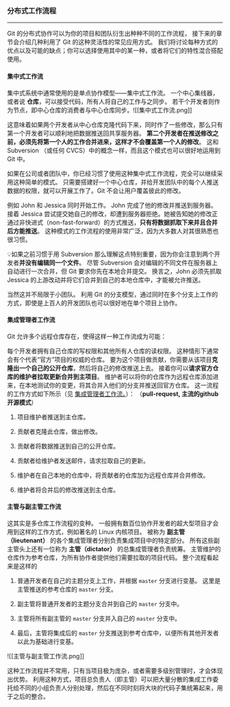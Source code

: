 ### 分布式工作流程
---
Git 的分布式协作可以为你的项目和团队衍生出种种不同的工作流程， 接下来的章节会介绍几种利用了 Git 的这种灵活性的常见应用方式。 我们将讨论每种方式的优点以及可能的缺点；你可以选择使用其中的某一种，或者将它们的特性混合搭配使用。

#### 集中式工作流
集中式系统中通常使用的是单点协作模型——集中式工作流。 一个中心集线器，或者说 **仓库**，可以接受代码，所有人将自己的工作与之同步。 若干个开发者则作为节点，即中心仓库的消费者与中心仓库同步。![[集中式工作流.png]]

这意味着如果两个开发者从中心仓库克隆代码下来，同时作了一些修改，那么只有第一个开发者可以顺利地把数据推送回共享服务器。 **第二个开发者在推送修改之前，必须先将第一个人的工作合并进来，这样才不会覆盖第一个人的修改**。 这和 Subversion （或任何 CVCS）中的概念一样，而且这个模式也可以很好地运用到 Git 中。

如果在公司或者团队中，你已经习惯了使用这种集中式工作流程，完全可以继续采用这种简单的模式。 只需要搭建好一个中心仓库，并给开发团队中的每个人推送数据的权限，就可以开展工作了。Git 不会让用户覆盖彼此的修改。

例如 John 和 Jessica 同时开始工作。 John 完成了他的修改并推送到服务器。 接着 Jessica 尝试提交她自己的修改，却遭到服务器拒绝。她被告知她的修改正通过非快进式（non-fast-forward）的方式推送，**只有将数据抓取下来并且合并后方能推送**。 这种模式的工作流程的使用非常广泛，因为大多数人对其很熟悉也很习惯。

💡如果之前习惯于用 Subversion 那么理解这点特别重要，因为你会注意到两个开发者**并没有编辑同一个文件**。 尽管 Subversion 会对编辑的不同文件在服务器上自动进行一次合并，但 Git 要求你先在本地合并提交。 换言之，John 必须先抓取 Jessica 的上游改动并将它们合并到自己的本地仓库中，才能被允许推送。

当然这并不局限于小团队。 利用 Git 的分支模型，通过同时在多个分支上工作的方式，即使是上百人的开发团队也可以很好地在单个项目上协作。

#### 集成管理者工作流
Git 允许多个远程仓库存在，使得这样一种工作流成为可能：

每个开发者拥有自己仓库的写权限和其他所有人仓库的读权限。 这种情形下通常会有个代表“官方”项目的权威的仓库。 要为这个项目做贡献，你需要从该项目**克隆出一个自己的公开仓库**，然后将自己的修改推送上去。 接着你可以**请求官方仓库的维护者拉取更新合并到主项目**。 维护者可以将你的仓库作为远程仓库添加进来，在本地测试你的变更，将其合并入他们的分支并推送回官方仓库。 这一流程的工作方式如下所示（见 [集成管理者工作流。](https://git-scm.com/book/zh/v2/ch00/wfdiag_b)）： （**pull-request, 主流的github开源模式**）

1. 项目维护者推送到主仓库。
    
2. 贡献者克隆此仓库，做出修改。
    
3. 贡献者将数据推送到自己的公开仓库。
    
4. 贡献者给维护者发送邮件，请求拉取自己的更新。
    
5. 维护者在自己本地的仓库中，将贡献者的仓库加为远程仓库并合并修改。
    
6. 维护者将合并后的修改推送到主仓库。

#### 主管与副主管工作流
这其实是多仓库工作流程的变种。 一般拥有数百位协作开发者的超大型项目才会用到这样的工作方式，例如著名的 Linux 内核项目。 被称为 **副主管（lieutenant）** 的各个集成管理者分别负责集成项目中的特定部分。 所有这些副主管头上还有一位称为 **主管（dictator）** 的总集成管理者负责统筹。 主管维护的仓库作为参考仓库，为所有协作者提供他们需要拉取的项目代码。 整个流程看起来是这样的

1. 普通开发者在自己的主题分支上工作，并根据 `master` 分支进行变基。 这里是主管推送的参考仓库的 `master` 分支。
    
2. 副主管将普通开发者的主题分支合并到自己的 `master` 分支中。
    
3. 主管将所有副主管的 `master` 分支并入自己的 `master` 分支中。
    
4. 最后，主管将集成后的 `master` 分支推送到参考仓库中，以便所有其他开发者以此为基础进行变基。

![[主管与副主管工作流.png]]


这种工作流程并不常用，只有当项目极为庞杂，或者需要多级别管理时，才会体现出优势。 利用这种方式，项目总负责人（即主管）可以把大量分散的集成工作委托给不同的小组负责人分别处理，然后在不同时刻将大块的代码子集统筹起来，用于之后的整合。

